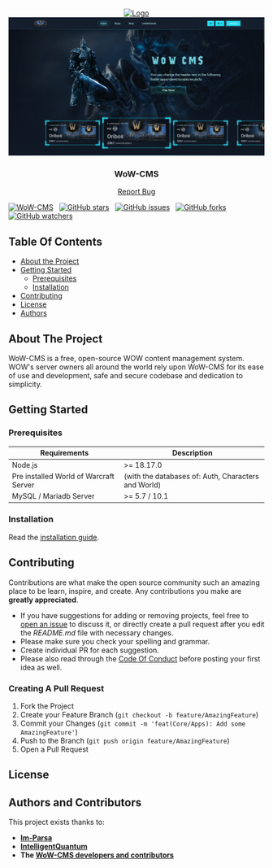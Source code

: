 <br/>
<p align="center">
  <a href="https://github.com/NeuronCore/WoW-CMS">
    <img src="https://github.com/NeuronCore/WoW-CMS/blob/main/apps/client/public/images/logos/wow_cms-wotlk.png?raw=true" alt="Logo" height="180">
    <img src="https://github.com/NeuronCore/WoW-CMS/blob/main/.github/screenshot.png?raw=true" alt="Screenshot">
  </a>

<h3 align="center">WoW-CMS</h3>

  <p align="center">
    <a href="https://github.com/NeuronCore/WoW-CMS/issues">Report Bug</a>
  </p>

[![WoW-CMS](https://raw.githubusercontent.com/NeuronCore/WoW-CMS/main/badge.svg)](https://github.com/NeuronCore/WoW-CMS)
&nbsp;
[![GitHub stars](https://img.shields.io/github/stars/NeuronCore/WoW-CMS.svg?style=for-the-badge)](https://github.com/NeuronCore/WoW-CMS/stargazers)
&nbsp;
[![GitHub issues](https://img.shields.io/github/issues-raw/NeuronCore/WoW-CMS.svg?style=for-the-badge)](https://github.com/NeuronCore/WoW-CMS/issues)
&nbsp;
[![GitHub forks](https://img.shields.io/github/forks/NeuronCore/WoW-CMS.svg?style=for-the-badge)](https://github.com/NeuronCore/WoW-CMS/forks)
&nbsp;
[![GitHub watchers](https://img.shields.io/github/watchers/NeuronCore/WoW-CMS.svg?style=for-the-badge)](https://github.com/NeuronCore/WoW-CMS/watchers)

## Table Of Contents

* [About the Project](#about-the-project)
* [Getting Started](#getting-started)
    * [Prerequisites](#prerequisites)
    * [Installation](#installation)
* [Contributing](#contributing)
* [License](#license)
* [Authors](#authors-and-contributors)

## About The Project

WoW-CMS is a free, open-source WOW content management system. WOW's server owners all around the world rely upon WoW-CMS for its ease of use and development, safe and secure codebase and dedication to simplicity.

## Getting Started

### Prerequisites

| Requirements                           | Description                                         |
|----------------------------------------|-----------------------------------------------------|
| Node.js                | \>= 18.17.0                                         |
| Pre installed World of Warcraft Server | (with the databases of: Auth, Characters and World) |
| MySQL / Mariadb Server                 | \>= 5.7 / 10.1                                      |

### Installation

Read the [installation guide](INSTALL.md).

## Contributing

Contributions are what make the open source community such an amazing place to be learn, inspire, and create. Any contributions you make are **greatly appreciated**.
* If you have suggestions for adding or removing projects, feel free to [open an issue](https://github.com/NeuronCore/WoW-CMS/issues/new) to discuss it, or directly create a pull request after you edit the *README.md* file with necessary changes.
* Please make sure you check your spelling and grammar.
* Create individual PR for each suggestion.
* Please also read through the [Code Of Conduct](https://github.com/NeuronCore/WoW-CMS/blob/main/.github/CODE_OF_CONDUCT.md) before posting your first idea as well.

### Creating A Pull Request

1. Fork the Project
2. Create your Feature Branch (`git checkout -b feature/AmazingFeature`)
3. Commit your Changes (`git commit -m 'feat(Core/Apps): Add some AmazingFeature'`)
4. Push to the Branch (`git push origin feature/AmazingFeature`)
5. Open a Pull Request

## License

[//]: # (The WoW-CMS source is released under the [GNU AGPL v3]&#40;https://github.com/NeuronCore/WoW-CMS/blob/main/LICENSE&#41;)

## Authors and Contributors

This project exists thanks to:

- **[Im-Parsa](https://github.com/im-parsa)**
- **[IntelligentQuantum](https://github.com/IntelligentQuantum)**
- **The [WoW-CMS developers and contributors](https://github.com/NeuronCore/WoW-CMS/graphs/contributors)**
